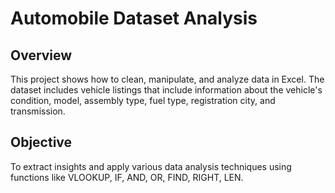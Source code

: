 # Automobile Dataset Analysis
## Overview
This project shows how to clean, manipulate, and analyze data in Excel. The dataset includes vehicle listings that include information about the vehicle's condition, model, assembly type, fuel type, registration city, and transmission. 

## Objective
To extract insights and apply various data analysis techniques using functions like VLOOKUP, IF, AND, OR, FIND, RIGHT, LEN.
